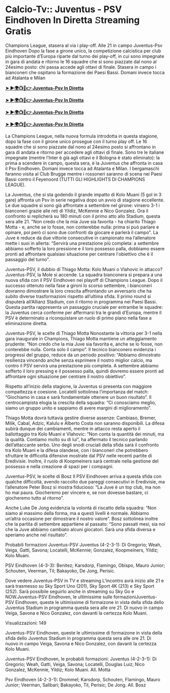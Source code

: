 # Calcio-Tv:: Juventus - PSV Eindhoven In Diretta 𝚂treaming Gratis

Champions League, stasera al via i play-off. Alle 21 in campo Juventus-Psv Eindhoven Dopo la fase a girone unico, la competizione calcistica per club più importante d’Europa riparte dal turno dei play-off, in cui sono impegnate in gara di andata e ritorno le 16 squadre che si sono piazzate dal nono al 24esimo posto: chi passa accede agli ottavi di finale. Stasera in campo i bianconeri che ospitano la formazione dei Paesi Bassi. Domani invece tocca ad Atalanta e Milan

**[➤ ►🌍📺📱👉 Juventus-Psv In Diretta](https://tinyurl.com/4dwhr6d4)**

**[➤ ►🌍📺📱👉 Juventus-Psv In Diretta](https://tinyurl.com/4dwhr6d4)**

**[➤ ►🌍📺📱👉 Juventus-Psv In Diretta](https://tinyurl.com/4dwhr6d4)**

**[➤ ►🌍📺📱👉 Juventus-Psv In Diretta](https://tinyurl.com/4dwhr6d4)**

La Champions League, nella nuova formula introdotta in questa stagione, dopo la fase con il girone unico prosegue con il turno play off. Le 16 squadre che si sono piazzate dal nono al 24esimo posto si affrontano in gara di andata e ritorno per accedere agli ottavi di finale. Sono tre le italiane impegnate (mentre l’Inter è già agli ottavi e il Bologna è stato eliminato): la prima a scendere in campo, questa sera, è la Juventus che affronta in casa il Psv Eindhoven. Domani invece tocca ad Atalanta e Milan. I bergamaschi faranno visita al Club Brugge mentre i rossoneri saranno di scena nei Paesi Bassi contro il Feyenoord (TUTTI GLI HIGHLIGHTS DI CHAMPIONS LEAGUE).

La Juventus, che si sta godendo il grande impatto di Kolo Muani (5 gol in 3 gare) affronta un Psv in serie negativa dopo un avvio di stagione eccellente. Le due squadre si sono già affrontate a settembre nel girone: vinsero 3-1 i bianconeri grazie alle reti di Yildiz, McKennie e Nico Gonzalez. Ora il confronto si replicherà su 180 minuti con il primo atto allo Stadium, questa sera alle 21. "Non credo che la mia Juve sia favorita - ha chiarito Thiago Motta - e, anche se lo fosse, non conterebbe nulla: prima si può parlare e opinare, poi però ci sono due confronti da giocare e parlerà il campo". La Juve è reduce da due vittorie consecutive in campionato ma l’allenatore mette i suoi in allerta: “Servirà una prestazione più completa: a settembre abbiamo sofferto la loro pressione e il loro possesso palla, dobbiamo essere pronti ad affrontare qualsiasi situazione per centrare l'obiettivo che è il passaggio del turno".

Juventus-PSV, il dubbio di Thiago Motta: Kolo Muani o Vlahovic in attacco? Juventus-PSV, la Mole si accende. La squadra bianconera si prepara a una nuova sfida con il PSV Eindhoven nei playoff di Champions League. Dopo il successo ottenuto nella fase a gironi lo scorso settembre, i bianconeri dovranno dimostrare la loro crescita affrontando un avversario che ha subito diverse trasformazioni rispetto all’ultima sfida. Il primo round si disputerà all‘Allianz Stadium, con il ritorno in programma nei Paesi Bassi. Questa partita rappresenta un passaggio cruciale per entrambe le squadre: la Juventus cerca conferme per affermarsi tra le grandi d’Europa, mentre il PSV è determinato a riconquistare un ruolo di primo piano nella fase a eliminazione diretta.

Juventus-PSV, le scelte di Thiago Motta Nonostante la vittoria per 3-1 nella gara inaugurale in Champions, Thiago Motta mantiene un atteggiamento prudente: “Non credo che la mia Juve sia favorita e, anche se lo fosse, non conterebbe nulla. Conta solo il campo”. Il tecnico bianconero evidenzia i progressi del gruppo, reduce da un periodo positivo: “Abbiamo dimostrato resilienza vincendo anche senza esprimere il nostro miglior calcio, ma contro il PSV servirà una prestazione più completa. A settembre abbiamo sofferto il loro pressing e il possesso palla, quindi dovremo essere pronti ad affrontare ogni situazione per centrare il nostro obiettivo”.

Rispetto all’inizio della stagione, la Juventus si presenta con maggiore compattezza e coesione. Locatelli sottolinea l’importanza del match: “Giochiamo in casa e sarà fondamentale ottenere un buon risultato”. Il centrocampista elogia la crescita della squadra: “Ci conosciamo meglio, siamo un gruppo unito e sappiamo di avere margini di miglioramento”.

Thiago Motta dovrà tuttavia gestire diverse assenze: Cambiaso, Bremer, Milik, Cabal, Adzic, Kalulu e Alberto Costa non saranno disponibili. La difesa subirà dunque dei cambiamenti, mentre in attacco resta aperto il ballottaggio tra Kolo Muani e Vlahovic: “Non conta la quantità dei minuti, ma la qualità. Contiamo molto su di lui”, ha affermato il tecnico parlando dell’attaccante serbo. Uno degli snodi cruciali della sfida sarà il confronto tra Kolo Muani e la difesa olandese, con i bianconeri che potrebbero sfruttare le difficoltà difensive mostrate dal PSV nelle recenti partite di Eredivisie. Inoltre, il ruolo di Koopmeiners sarà centrale nella gestione del possesso e nella creazione di spazi per i compagni.

Juventus-PSV, le scelte di Bosz Il PSV Eindhoven arriva a questa sfida con qualche difficoltà, avendo raccolto due pareggi consecutivi in Eredivisie, ma l’allenatore Peter Bosz si mostra fiducioso: “La Juve è un top club, ma non ho mai paura. Giocheremo per vincere e, se non dovesse bastare, ci giocheremo tutto al ritorno”.

Anche Luke De Jong evidenzia la volontà di riscatto della squadra: “Non siamo al massimo della forma, ma a questi livelli è normale. Abbiamo un’altra occasione per dimostrare il nostro valore”. Bosz sottolinea inoltre che la partita di settembre appartiene al passato: “Sono passati mesi, sia noi che la Juve abbiamo cambiato alcuni giocatori. Sarà una sfida diversa e speriamo anche nel risultato”.

Probabili formazioni Juventus-PSV Juventus (4-2-3-1): Di Gregorio; Weah, Veiga, Gatti, Savona; Locatelli, McKennie; Gonzalez, Koopmeiners, Yildiz; Kolo Muani.

PSV Eindhoven (4-3-3): Benitez; Karsdorp, Flamingo, Obispo, Mauro Junior; Schouten, Veerman, Til; Bakayoko, De Jong, Perisic.

Dove vedere Juventus-PSV in TV e streaming L’incontro avrà inizio alle 21 e sarà trasmesso su Sky Sport Uno (201), Sky Sport 4K (213) e Sky Sport (252). Sarà possibile seguirlo anche in streaming su Sky Go e NOW.Juventus-PSV Eindhoven, le ultimissime sulle formazioniJuventus-PSV Eindhoven, queste le ultimissime di formaizone in vista della sfida dello Juventus Stadium in programma questa sera alle ore 21. Di nuovo in campo Veiga, Savona e Nico Gonzalez, con davanti la certezza Kolo Muani.

Visualizzazioni: 149

Juventus-PSV Eindhoven, queste le ultimissime di formaizone in vista della sfida dello Juventus Stadium in programma questa sera alle ore 21. Di nuovo in campo Veiga, Savona e Nico Gonzalez, con davanti la certezza Kolo Muani.

Juventus-PSV Eindhoven, le probabili formazioni: Juventus (4-2-3-1): Di Gregorio; Weah, Gatti, Veiga, Savona; Locatelli, Douglas Luiz; Nico Gonzalez, McKennie, Yildiz; Kolo Muani. All. Motta

Psv Eindhoven (4-2-3-1): Drommel; Karsdorp, Schouten, Flamingo, Mauro Junior; Veerman, Salibari; Bakayoko, Til, Perisic; De Jong. All. Bosz
